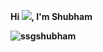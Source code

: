 <p align="left"><b> Hi <img src="https://raw.githubusercontent.com/MartinHeinz/MartinHeinz/master/wave.gif" width="30px">, I'm Shubham<b>
<p align="left"> <img src="https://komarev.com/ghpvc/?username=ssgshubham&label=Views&color=blue&style=plastic" alt="ssgshubham" /> </p></p>
<!--
## <center>I'm a student, developer, learner, and a mentor!
- 🏫 I'm currently a 3rd year undergrad at JIIT, Noida.
- 🎓 I'm a member of Google Cloud India community.
- 👩‍💻 I'm currently learning Discrete Mathematics, Statistics, DSA.
- 💬 Ask me about any tech related query.
- 😄 Fun Fact: I have a good taste in movies and songs.
- 🎓 I'm Unity Student Ambassador
    </center>

## Languages and Tools:

<code><img height="20" src="https://raw.githubusercontent.com/github/explore/80688e429a7d4ef2fca1e82350fe8e3517d3494d/topics/cpp/cpp.png"></code>
<code><img height="20" src="https://raw.githubusercontent.com/github/explore/80688e429a7d4ef2fca1e82350fe8e3517d3494d/topics/python/python.png"></code>
<code><img height="20" src="https://raw.githubusercontent.com/github/explore/80688e429a7d4ef2fca1e82350fe8e3517d3494d/topics/c/c.png"></code>
<code><img height="20" src="https://raw.githubusercontent.com/github/explore/80688e429a7d4ef2fca1e82350fe8e3517d3494d/topics/html/html.png"></code>
<code><img height="20" src="https://raw.githubusercontent.com/github/explore/80688e429a7d4ef2fca1e82350fe8e3517d3494d/topics/css/css.png"></code>
<code><img height="20" src="https://img.icons8.com/color/48/000000/bootstrap.png"></code>
<code><img height="20" src="https://raw.githubusercontent.com/github/explore/80688e429a7d4ef2fca1e82350fe8e3517d3494d/topics/sass/sass.png"></code>
<code><img height="20" src="https://img.icons8.com/color/48/000000/git.png"></code>
<code><img height="20" src="https://raw.githubusercontent.com/github/explore/78df643247d429f6cc873026c0622819ad797942/topics/github/github.png"></code>
<code><img height="20" src="https://raw.githubusercontent.com/github/explore/80688e429a7d4ef2fca1e82350fe8e3517d3494d/topics/terminal/terminal.png"></code>
<code><img height="20" src="https://raw.githubusercontent.com/github/explore/80688e429a7d4ef2fca1e82350fe8e3517d3494d/topics/visual-studio-code/visual-studio-code.png"></code> 
<br>

## 📊 My Github Stats

<p align="center">
    <a href="https://github.com/ssgshubham/github-readme-streak-stats">
        <img title="🔥 Get streak stats for your profile at git.io/streak-stats" alt="Shubham's streak" src="https://github-readme-streak-stats.herokuapp.com/?user=ssgshubham&theme=vue"/>
    </a>
</p>

<p align="center">
<a href="https://github.com/ssgshubham/github-readme-stats"><img alt="Shubham's Github Stats" src="https://github-readme-stats.vercel.app/api?username=ssgshubham&theme=vue" /></a>
</p>
<p align="center">
<a href="https://github.com/ssgshubham/github-readme-stats"><img alt="Shubham's Top Languages" src="https://github-readme-stats.vercel.app/api/top-langs/?username=ssgshubham&theme=vue"/></a>
  </p>
<br/>
<b>Note:</b> Top languages is only a metric of the languages my public code consists of and doesn't reflect experience or skill level.

<div align="center">

### Show some ❤️ by starring some of the repositories!

</div>
--!>
